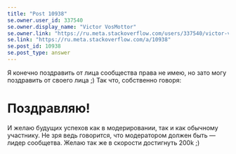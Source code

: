 ```yaml
---
title: "Post 10938"
se.owner.user_id: 337540
se.owner.display_name: "Victor VosMottor"
se.owner.link: "https://ru.meta.stackoverflow.com/users/337540/victor-vosmottor"
se.link: "https://ru.meta.stackoverflow.com/a/10938"
se.post_id: 10938
se.post_type: answer
---
```

<p>Я конечно поздравить от лица сообщества права не имею, но зато могу поздравить от своего лица ;) Так что, собственно говоря:</p>
<h1>Поздравляю!</h1>
<p>И желаю будущих успехов как в модерировании, так и как обычному участнику. Не зря ведь говорится, что модератором должен быть — лидер сообщетва. Желаю так же в скорости достигнуть 200k ;)</p>
